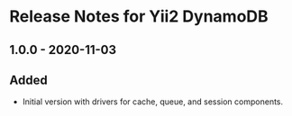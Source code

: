 # Release Notes for Yii2 DynamoDB

## 1.0.0 - 2020-11-03

## Added

- Initial version with drivers for cache, queue, and session components.
